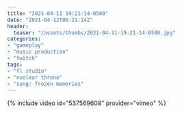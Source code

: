 ```yaml
---
title: "2021-04-11 19:21:14-0500"
date: "2021-04-12T00:21:14Z"
header:
  teaser: "/assets/thumbs/2021-04-11-19-21-14-0500.jpg"
categories:
- "gameplay"
- "music production"
- "twitch"
tags:
- "fl studio"
- "nuclear throne"
- "song: frozen memories"
---
```

{% include video id="537569608" provider="vimeo" %}
